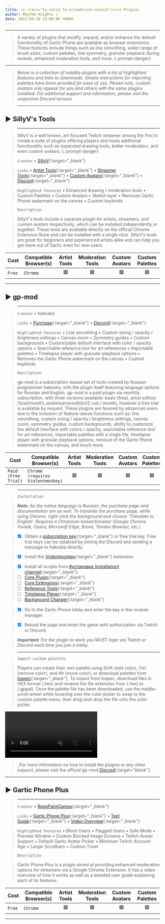 ```yaml
---
title: <i class="fa-solid fa-screwdriver-wrench"></i> Plugins
author: Rhythm Knights ♪
date: 2023-09-20 12:00:00 +0800
---
```


***
> A variety of plugins that modify, expand, and/or enhance the default functionality of Gartic Phone are available as browser extensions. These features include things such as line smoothing, wider range of brush sizes, custom palettes, line symmetry, granular playback during reveals, enhanced moderation tools, and more.
{:.prompt-danger}

***

> _Below is a collection of notable plugins with a list of highlighted features and links to downloads. Simple instructions for importing palettes have been provided for ease of use. Please note, custom avatars only appear for you and others with the same plugins installed. For additional support and information, please visit the respective Discord servers._

> ***

## ▶️ SillyV's Tools

> ***

> SillyV is a well known, art-focused Twitch streamer among the first to create a suite of plugins offering players and hosts additional functionality such as expanded drawing tools, better moderation, and even custom avatars.
{:.prompt-danger}

> `Creator` • [SillyV](https://twitch.tv/SillyV){:target="_blank"}

> `Links` • [Artist Tools](https://chrome.google.com/webstore/detail/artist-tools-for-gartic-p/jimdddbdlngpncjdbfggmjieegcnjcbd?hl=en&authuser=0){:target="_blank"} • [Streamer Tools](https://chrome.google.com/webstore/detail/streamer-tools-for-gartic/bgfkjfcafnnnffphjenlgoklahjiionh?hl=en&authuser=0){:target="_blank"} • [Custom Avatars](https://chrome.google.com/webstore/detail/custom-avatars-for-gartic/clbgjnikieamkppfbinglomefooemien?hl=en&authuser=0){:target="_blank"} • [Discord](https://discord.gg/4MrTGjZb){:target="_blank"}

> `Highlighted Features` • Enhanced drawing / moderation tools • Custom Palettes • Custom Avatars • Sketch layer • Removes Gartic Phone watermark on the canvas • Custom keybinds

> `Description`

> SillyV's tools include a separate plugin for artists, streamers, and custom avatars respectively, which can be installed independently or together. These tools are available directly on the official Chrome Extension Store and can be installed with a single click. SillyV's tools are great for beginners and experienced artists alike and can help you get more out of Gartic even for new users.

| Cost | Compatible Browser(s) | Artist Tools | Moderation Tools | Custom Avatars | Custom Palettes | 
| --- | --- | :-: | :-: | :-: | :-: |
| `Free` | `Chrome` | 🟩 | 🟩 | 🟩 | 🟩 |

***

## ▶️ gp-mod

> ***

> `Creator` • hakoska

> `Links` • [Purchase](https://boosty.to/gpmod){:target="_blank"} • [Discord](https://discord.gg/hynZCVZyzN){:target="_blank"}

> `Highlighted Features` • Line smoothing • Custom sizing / opacity / brightness settings • Canvas zoom • Symmetry guides • Custom backgrounds • Customizable default interface with color / opacity options • Searchable reference tool for art references • Importable palettes • Timelapse player with granular playback options • Removes the Gartic Phone watermark on the canvas • Custom keybinds

> `Description`

> gp-mod is a subscription-based set of tools created by Russian programmer hakoska, with the plugin itself featuring language options for Russian and English. gp-mod is a paid plugin via monthly subscription, with three versions available: basic (free), artist edition ($1 usd / month), and streamer edition ($2 usd / month), however a free trial is available by request. These plugins are favored by advanced users due to the inclusion of feature-dense functions such as: line smoothing, custom sizing / opacity / brightness settings, canvas zoom, symmetry guides, custom backgrounds, ability to customize the default interface with colors / opacity, searchable reference tool for art references, importable palettes with a single file, timelapse player with granular playback options, removal of the Gartic Phone watermark on the canvas, and much more.

| Cost | Compatible Browser(s) | Artist Tools | Moderation Tools | Custom Avatars | Custom Palettes | 
| --- | --- | :-: | :-: | :-: | :-: |
| `Paid (Free Trial)` | `Chrome (requires Violentmonkey)` | 🟩 | 🟩 | 🟩 | 🟩 |

> ***

> `Installation`

> _**Note:** As the native language is Russian, the purchase page and documentation are as well. To translate the purchase page, while using Chrome, right-click the background and choose 'Translate to English'. Requires a Chromium-based browser (Google Chrome, Vivaldi, Opera, Microsoft Edge, Brave, Yandex Browser, etc.)_

> - [x] Obtain a [subscription key](https://boosty.to/gpmod){:target="_blank"} or free trial key. Free trial keys can be obtained by joining the Discord and sending a message to hakoska directly.

> - [x] Install the [Violentmonkey](https://chrome.google.com/webstore/detail/violentmonkey/jinjaccalgkegednnccohejagnlnfdag?hl=en&authuser=0){:target="_blank"} extension. 

> - [x] Install all scripts from [#установка (installation) channel](https://discord.com/channels/929715202600095775/952294904380395610){:target="_blank"}.
> - [ ] [Core Plugin](https://pastebin.com/raw/Y6uFD1X8?1.gp-mod.1.core.user.js){:target="_blank"}
> - [ ] [Core Extensions](https://pastebin.com/raw/EAXMSrxH?1.gp-mod.2.extensions.user.js){:target="_blank"}
> - [ ] [Reference Tools](https://pastebin.com/raw/tNpWq4eJ?1.gp-mod.3.reference.user.js){:target="_blank"}
> - [ ] [Timelapse Player](https://pastebin.com/raw/B6fLLXjj?1.gp.timelapse-player.user.js){:target="_blank"}
> - [ ] [Background Changer](https://pastebin.com/raw/yUtvCJCV?1.gp.background-changer.user.js){:target="_blank"}

> - [x] Go to the Gartic Phone lobby and enter the key in the module manager.

> - [x] Reload the page and enter the game with authorization via Twitch or Discord.

> _**Important:** For the plugin to work you MUST login via Twitch or Discord each time you join a lobby._

> ***

> `Import custom palettes`

> Players can create their own palette using Shift (add color), Ctrl (remove color), and Alt (move color), or download palettes from [lospec](https://lospec.com/){:target="_blank"}.
> To import from lospec, download files in HEX format (.hex) and rename the file extension from (.hex) to (.gppal).
> Once the palette file has been downloaded, use the middle-scroll wheel while hovering over the color picker to swap to the custom palette menu, then drag-and-drop the file onto the color picker.

<video muted autoplay controls>
    <source src="https://github.com/TsengFayt/garticphonewiki/assets/116858928/416bab0f-7621-4918-a9fd-2244e8ce3352" type="video/mp4">
</video>

> _For more information on how to install the plugins or any other support, please visit the official gp-mod [Discord](https://discord.gg/hynZCVZyzN){:target="_blank"}._

***

## ▶️ Gartic Phone Plus

> ***

> `Creator` • [RagePaintGames](https://twitch.tv/RagePaintGames){:target="_blank"}

> `Links` • [Gartic Phone Plus](https://chrome.google.com/webstore/detail/gartic-phone-plus/hkonaiafngflkdohimjnfilmolagfkef){:target="_blank"} • [Text Guide](https://app.tango.us/app/workflow/Gartic-Phone-Plus-Guide-v3-1-962996f9b4454375a671fca19e60ddd6){:target="_blank"} • [Video Overview](https://youtu.be/mbqlVIOJei4?si=nmzK0b8pyGbMZAli){:target="_blank"}

> `Highlighted Features` • Block Users • Flagged Users • Safe Mode • Preview Window • Custom Blocked Image Screens • Twitch Avatar Support • Default Gartic Avatar Picker • Minimum Twitch Account Age • Larger Scrollbars • Custom Timer

> `Description`

> Gartic Phone Plus is a plugin aimed at providing enhanced moderation options for streamers via a Google Chrome Extension. It has a video overview of how it works as well as a detailed user guide explaining each of its features.

| Cost | Compatible Browser(s) | Artist Tools | Moderation Tools | Custom Avatars | Custom Palettes | 
| --- | --- | :-: | :-: | :-: | :-: |
| `Free` | `Chrome` | 🟥 | 🟩 | 🟩 | 🟥 |

***
